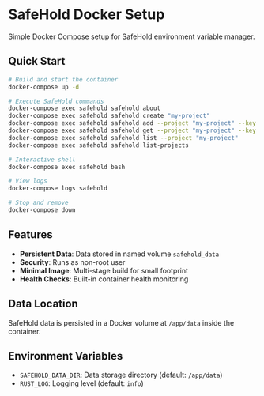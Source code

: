 # SafeHold Docker Setup

Simple Docker Compose setup for SafeHold environment variable manager.

## Quick Start

```bash
# Build and start the container
docker-compose up -d

# Execute SafeHold commands
docker-compose exec safehold safehold about
docker-compose exec safehold safehold create "my-project"
docker-compose exec safehold safehold add --project "my-project" --key "DATABASE_URL" --value "postgresql://localhost:5432/mydb"
docker-compose exec safehold safehold get --project "my-project" --key "DATABASE_URL"
docker-compose exec safehold safehold list --project "my-project"
docker-compose exec safehold safehold list-projects

# Interactive shell
docker-compose exec safehold bash

# View logs
docker-compose logs safehold

# Stop and remove
docker-compose down
```

## Features

- **Persistent Data**: Data stored in named volume `safehold_data`
- **Security**: Runs as non-root user
- **Minimal Image**: Multi-stage build for small footprint
- **Health Checks**: Built-in container health monitoring

## Data Location

SafeHold data is persisted in a Docker volume at `/app/data` inside the container.

## Environment Variables

- `SAFEHOLD_DATA_DIR`: Data storage directory (default: `/app/data`)
- `RUST_LOG`: Logging level (default: `info`)
